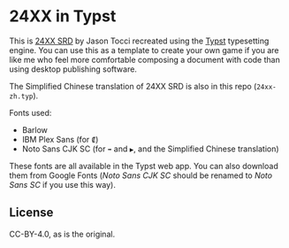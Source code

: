 # 24XX in Typst

This is [24XX SRD](https://jasontocci.itch.io/24xx) by Jason Tocci recreated using the [Typst](https://typst.app/) typesetting engine. You can use this as a template to create your own game if you are like me who feel more comfortable composing a document with code than using desktop publishing software.

The Simplified Chinese translation of 24XX SRD is also in this repo (`24xx-zh.typ`).

Fonts used:

- Barlow
- IBM Plex Sans (for `₡`)
- Noto Sans CJK SC (for `➡` and `▶`, and the Simplified Chinese translation)

These fonts are all available in the Typst web app. You can also download them from Google Fonts (*Noto Sans CJK SC* should be renamed to *Noto Sans SC* if you use this way).

## License

CC-BY-4.0, as is the original.
